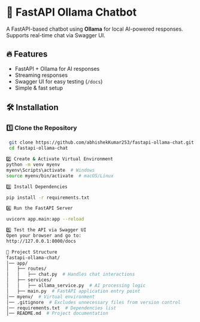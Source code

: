 # 🚀 FastAPI Ollama Chatbot 

A FastAPI-based chatbot using **Ollama** for local AI-powered responses. Supports real-time chat via Swagger UI.  

## 🔥 Features  
- FastAPI + Ollama for AI responses  
- Streaming responses  
- Swagger UI for easy testing (`/docs`)  
- Simple & fast setup   

## 🛠 Installation  

### 1️⃣ Clone the Repository  
```sh
 git clone https://github.com/abhishekKumar253/fastapi-ollama-chat.git  
 cd fastapi-ollama-chat 

2️⃣ Create & Activate Virtual Environment
python -m venv myenv  
myenv\Scripts\activate  # Windows  
source myenv/bin/activate  # macOS/Linux  

3️⃣ Install Dependencies  

pip install -r requirements.txt  

4️⃣ Run the FastAPI Server

uvicorn app.main:app --reload   

5️⃣ Test the API via Swagger UI
Open your browser and go to:
http://127.0.0.1:8000/docs

📂 Project Structure
fastapi-ollama-chat/
│── app/
│   ├── routes/
│   │   ├── chat.py  # Handles chat interactions
│   ├── services/
│   │   ├── ollama_service.py  # AI processing logic
│   ├── main.py  # FastAPI application entry point
│── myenv/  # Virtual environment 
│── .gitignore  # Excludes unnecessary files from version control
│── requirements.txt  # Dependencies list
│── README.md  # Project documentation

